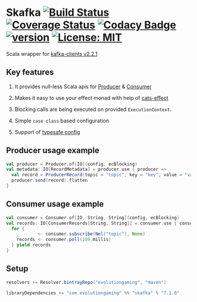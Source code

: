 # Skafka [![Build Status](https://travis-ci.org/evolution-gaming/skafka.svg)](https://travis-ci.org/evolution-gaming/skafka) [![Coverage Status](https://coveralls.io/repos/evolution-gaming/skafka/badge.svg)](https://coveralls.io/r/evolution-gaming/skafka) [![Codacy Badge](https://api.codacy.com/project/badge/Grade/faac7c4d0b924320b60ce9eefc360b12)](https://www.codacy.com/app/evolution-gaming/skafka?utm_source=github.com&amp;utm_medium=referral&amp;utm_content=evolution-gaming/skafka&amp;utm_campaign=Badge_Grade) [![version](https://api.bintray.com/packages/evolutiongaming/maven/skafka/images/download.svg)](https://bintray.com/evolutiongaming/maven/skafka/_latestVersion) [![License: MIT](https://img.shields.io/badge/License-MIT-yellowgreen.svg)](https://opensource.org/licenses/MIT)

Scala wrapper for [kafka-clients v2.2.1](https://mvnrepository.com/artifact/org.apache.kafka/kafka-clients/2.1.0)

## Key features

1. It provides null-less Scala apis for [Producer](skafka/src/main/scala/com/evolutiongaming/skafka/producer/Producer.scala) & [Consumer](skafka/src/main/scala/com/evolutiongaming/skafka/consumer/Consumer.scala)

2. Makes it easy to use your effect monad with help of [cats-effect](https://typelevel.org/cats-effect/)

3. Blocking calls are being executed on provided `ExecutionContext`.

4. Simple `case class` based configuration

5. Support of [typesafe config](https://github.com/lightbend/config)    


## Producer usage example

```scala
val producer = Producer.of[IO](config, ecBlocking)
val metadata: IO[RecordMetadata] = producer.use { producer =>
  val record = ProducerRecord(topic = "topic", key = "key", value = "value") 
  producer.send(record).flatten 
}
```

## Consumer usage example

```scala
val consumer = Consumer.of[IO, String, String](config, ecBlocking)
val records: IO[ConsumerRecords[String, String]] = consumer.use { consumer => 
  for {
    _       <- consumer.subscribe(Nel("topic"), None)
    records <- consumer.poll(100.millis)
  } yield records 
}
```

## Setup

```scala
resolvers += Resolver.bintrayRepo("evolutiongaming", "maven")

libraryDependencies += "com.evolutiongaming" %% "skafka" % "7.1.0"
``` 
